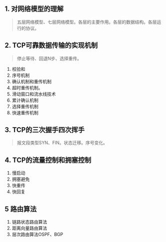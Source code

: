 ## 1. 对网络模型的理解
> 五层网络模型、七层网络模型。各层的主要作用。各层的数据结构。各层运行的协议。


## 2. TCP可靠数据传输的实现机制
> 停止等待、回退N步、选择重传。
1. 校验和
2. 序号机制
3. 确认机制和重传机制
4. 超时重传机制。
5. 滑动窗口和流水线技术
6. 累计确认机制
7. 选择重传机制
8. 快速重传机制
## 3. TCP的三次握手四次挥手
> 报文段类型SYN、FIN。状态迁移。序号变化。


## 4. TCP的流量控制和拥塞控制
1. 慢启动
2. 拥塞避免
3. 快重传
4. 快回复

## 5 路由算法
1. 链路状态路由算法
2. 距离向量路由算法
3. 层次路由算法OSPF、BGP